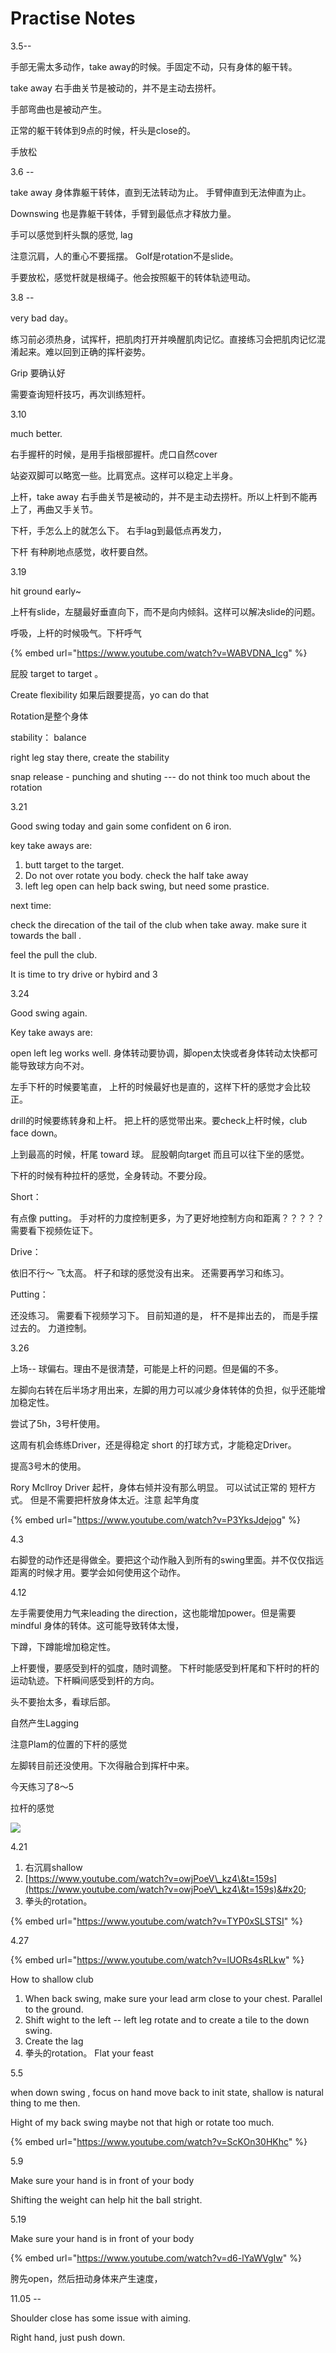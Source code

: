 # Practise Notes

3.5--

手部无需太多动作，take away的时候。手固定不动，只有身体的躯干转。&#x20;

take away 右手曲关节是被动的，并不是主动去捞杆。

手部弯曲也是被动产生。

正常的躯干转体到9点的时候，杆头是close的。&#x20;

手放松



3.6 --

take away 身体靠躯干转体，直到无法转动为止。 手臂伸直到无法伸直为止。

Downswing 也是靠躯干转体，手臂到最低点才释放力量。&#x20;

手可以感觉到杆头飘的感觉, lag

注意沉肩，人的重心不要摇摆。 Golf是rotation不是slide。&#x20;

手要放松，感觉杆就是根绳子。他会按照躯干的转体轨迹甩动。&#x20;



3.8 --

very bad day。

练习前必须热身，试挥杆，把肌肉打开并唤醒肌肉记忆。直接练习会把肌肉记忆混淆起来。难以回到正确的挥杆姿势。&#x20;

Grip 要确认好

需要查询短杆技巧，再次训练短杆。



3.10&#x20;

much better.&#x20;

右手握杆的时候，是用手指根部握杆。虎口自然cover

站姿双脚可以略宽一些。比肩宽点。这样可以稳定上半身。&#x20;

上杆，take away 右手曲关节是被动的，并不是主动去捞杆。所以上杆到不能再上了，再曲又手关节。

下杆，手怎么上的就怎么下。 右手lag到最低点再发力，

下杆 有种刷地点感觉，收杆要自然。



3.19

hit ground early\~&#x20;

上杆有slide，左腿最好垂直向下，而不是向内倾斜。这样可以解决slide的问题。

呼吸，上杆的时候吸气。下杆呼气

{% embed url="https://www.youtube.com/watch?v=WABVDNA_lcg" %}

屁股 target to target 。

Create flexibility 如果后跟要提高，yo can do that

&#x20;Rotation是整个身体

stability： balance

right leg stay there, create the stability

snap release  - punching and shuting  --- do not think too much about the rotation&#x20;





3.21

Good swing today and gain some confident on 6 iron.&#x20;

key take aways are:

1. &#x20;butt target to the target.&#x20;
2. &#x20;Do not over rotate you body.  check the half take away
3. left leg open can help back swing, but need some prastice.&#x20;

next time:

&#x20;  check the direcation of the tail of the club when take away. make sure it towards the ball .&#x20;

&#x20;  feel the pull the club.&#x20;

It is time to try drive or hybird and 3



3.24&#x20;

Good swing again.&#x20;



Key take aways are:&#x20;

open left leg works well. 身体转动要协调，脚open太快或者身体转动太快都可能导致球方向不对。&#x20;

左手下杆的时候要笔直， 上杆的时候最好也是直的，这样下杆的感觉才会比较正。

drill的时候要练转身和上杆。 把上杆的感觉带出来。要check上杆时候，club face down。&#x20;

上到最高的时候，杆尾 toward 球。 屁股朝向target 而且可以往下坐的感觉。&#x20;

下杆的时候有种拉杆的感觉，全身转动。不要分段。



Short：

有点像 putting。 手对杆的力度控制更多，为了更好地控制方向和距离？？？？？ 需要看下视频佐证下。



Drive：

依旧不行～ 飞太高。 杆子和球的感觉没有出来。  还需要再学习和练习。&#x20;



Putting：

还没练习。 需要看下视频学习下。 目前知道的是， 杆不是摔出去的， 而是手摆过去的。 力道控制。



3.26&#x20;

上场-- 球偏右。理由不是很清楚，可能是上杆的问题。但是偏的不多。&#x20;

左脚向右转在后半场才用出来，左脚的用力可以减少身体转体的负担，似乎还能增加稳定性。&#x20;

尝试了5h，3号杆使用。

这周有机会练练Driver，还是得稳定 short 的打球方式，才能稳定Driver。&#x20;

提高3号木的使用。&#x20;

Rory Mcllroy  Driver 起杆，身体右倾并没有那么明显。 可以试试正常的 短杆方式。 但是不需要把杆放身体太近。注意 起竿角度

{% embed url="https://www.youtube.com/watch?v=P3YksJdejog" %}



4.3 &#x20;

​右脚登的动作还是得做全。要把这个动作融入到所有的swing里面。并不仅仅指远距离的时候才用。要学会如何使用这个动作。



4.12

左手需要使用力气来leading the direction，这也能增加power。但是需要mindful 身体的转体。这可能导致转体太慢，&#x20;

下蹲，下蹲能增加稳定性。

上杆要慢，要感受到杆的弧度，随时调整。 下杆时能感受到杆尾和下杆时的杆的运动轨迹。下杆瞬间感受到杆的方向。&#x20;

头不要抬太多，看球后部。&#x20;

自然产生Lagging

注意Plam的位置的下杆的感觉

左脚转目前还没使用。下次得融合到挥杆中来。 &#x20;

今天练习了8～5

拉杆的感觉



![](<.gitbook/assets/Screen Shot 2022-04-12 at 2.33.08 PM.png>)



4.21&#x20;

1. 右沉肩shallow
2. [https://www.youtube.com/watch?v=owjPoeV\_kz4\&t=159s](https://www.youtube.com/watch?v=owjPoeV\_kz4\&t=159s)&#x20;
3. 拳头的rotation。&#x20;



{% embed url="https://www.youtube.com/watch?v=TYP0xSLSTSI" %}



4.27

{% embed url="https://www.youtube.com/watch?v=lUORs4sRLkw" %}

How to shallow club

1. When back swing, make sure your lead arm close to your chest.  Parallel to the ground.
2. Shift wight to the left --  left leg rotate and to create a tile to the down swing.&#x20;
3. &#x20;Create the lag
4. &#x20;拳头的rotation。 Flat your feast





5.5

when down swing ,  focus on hand move back to init state,  shallow is natural  thing to me then.&#x20;

Hight of my back swing maybe not that high or rotate too much.&#x20;



{% embed url="https://www.youtube.com/watch?v=ScKOn30HKhc" %}

5.9&#x20;

Make sure your hand is in front of your body





Shifting the weight can help hit the ball stright.&#x20;



5.19

Make sure your hand is in front of your body





{% embed url="https://www.youtube.com/watch?v=d6-lYaWVgIw" %}

胯先open，然后扭动身体来产生速度，



11.05 --&#x20;



&#x20;Shoulder close has some issue with aiming.&#x20;

Right hand, just push down.&#x20;





&#x20;
